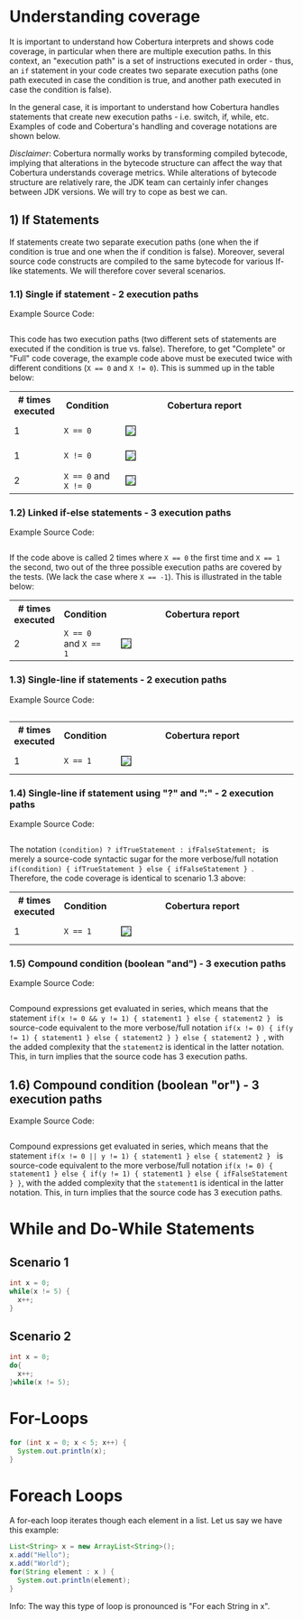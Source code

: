 # Understanding coverage

It is important to understand how Cobertura interprets and shows code coverage, in particular
when there are multiple execution paths. In this context, an "execution path" is a set of
instructions executed in order - thus, an ```if``` statement in your code creates two separate
execution paths (one path executed in case the condition is true, and another path executed in
case the condition is false).

In the general case, it is important to understand how Cobertura handles statements that create
new execution paths - i.e. switch, if, while, etc. Examples of code and Cobertura's handling
and coverage notations are shown below.

*Disclaimer*: Cobertura normally works by transforming compiled bytecode, implying that alterations
in the bytecode structure can affect the way that Cobertura understands coverage metrics. While
alterations of bytecode structure are relatively rare, the JDK team can certainly infer changes
between JDK versions. We will try to cope as best we can.

## 1) If Statements

If statements create two separate execution paths (one when the if condition is true and one when
the if condition is false). Moreover, several source code constructs are compiled to the same bytecode
for various If-like statements. We will therefore cover several scenarios.

### 1.1) Single if statement - 2 execution paths
Example Source Code:

<pre class="brush: java" title="Single if statement"><![CDATA[
if (x == 0) {
  System.out.println("X is zero");
} else {
  System.out.println("X is invalid");
}
]]></pre>

This code has two execution paths (two different sets of statements are executed if the
condition is true vs. false). Therefore, to get "Complete" or "Full" code coverage, the
example code above must be executed twice with different conditions (```X == 0``` and
```X != 0```). This is summed up in the table below:

<table>
    <tr>
        <th width="10%"># times executed</th>
        <th width="20%">Condition</th>
        <th width="70%">Cobertura report</th>
    </tr>
    <tr>
    	<td>1</td>
        <td><code>X == 0</code></td>
        <td><img src="../images/coverage/s11.png" style="margin:10px; border:1px solid black;" /></td>
    </tr>
    <tr>
        <td>1</td>
        <td><code>X != 0</code></td>
        <td><img src="../images/coverage/s12.png" style="margin:10px; border:1px solid black;" /></td>
    </tr>
    <tr>
    	<td>2</td>
    	<td><code>X == 0</code> and <code>X != 0</code></td>
    	<td><img src="../images/coverage/s13.png" style="margin:10px; border:1px solid black;" /></td>
    </tr>
</table>


### 1.2) Linked if-else statements - 3 execution paths
Example Source Code:

<pre class="brush: java" title="linked if-else statements"><![CDATA[
if (x == 0) {
  System.out.println("X is zero");
} else if (x == -1) {
  System.out.println("X is negative one");
} else {
  System.out.println("X is invalid");
}
]]></pre>

If the code above is called 2 times where ```X == 0``` the first time and ```X == 1``` the second,
two out of the three possible execution paths are covered by the tests. (We lack the case where
```X == -1```). This is illustrated in the table below:

<table>
    <tr>
        <th width="10%"># times executed</th>
        <th width="10%">Condition</th>
        <th width="80%">Cobertura report</th>
    </tr>
    <tr>
    	<td>2</td>
    	<td><code>X == 0</code> and <code>X == 1</code></td>
    	<td><img src="../../images/coverage/s21.png" style="margin:10px; border:1px solid black;" /></td>
    </tr>
</table>

### 1.3) Single-line if statements - 2 execution paths
Example Source Code:

<pre class="brush: java" title="linked if-else statements"><![CDATA[
if (x == 0) System.out.println("X is zero");
]]></pre>

<table>
    <tr>
        <th width="10%"># times executed</th>
        <th width="10%">Condition</th>
        <th width="80%">Cobertura report</th>
    </tr>
    <tr>
    	<td>1</td>
    	<td><code>X == 1</code></td>
    	<td><img src="../../images/coverage/s31.png" style="margin:10px; border:1px solid black;" /></td>
    </tr>
</table>

### 1.4) Single-line if statement using "?" and ":" - 2 execution paths
Example Source Code:

<pre class="brush: java" title="linked if-else statements"><![CDATA[
boolean isZero = (x == 0) ? true : false;
]]></pre>

The notation ```(condition) ? ifTrueStatement : ifFalseStatement; ``` is merely a source-code
syntactic sugar for the more verbose/full notation
```if(condition) { ifTrueStatement } else { ifFalseStatement } ```.
Therefore, the code coverage is identical to scenario 1.3 above:

<table>
    <tr>
        <th width="10%"># times executed</th>
        <th width="10%">Condition</th>
        <th width="80%">Cobertura report</th>
    </tr>
    <tr>
    	<td>1</td>
    	<td><code>X == 1</code></td>
    	<td><img src="../../images/coverage/s41.png" style="margin:10px; border:1px solid black;" /></td>
    </tr>
</table>

### 1.5) Compound condition (boolean "and") - 3 execution paths
Example Source Code:

<pre class="brush: java" title="linked if-else statements"><![CDATA[
if (x != 0 && y != 1) {
  System.out.println("X is not 0 and Y is not 1.");
} else {
  System.out.println("X is 0 and Y is 1.");
}
]]></pre>

Compound expressions get evaluated in series, which means that the statement
```if(x != 0 && y != 1) { statement1 } else { statement2 } ``` is source-code
equivalent to the more verbose/full notation
```if(x != 0) { if(y != 1) { statement1 } else { statement2 } } else { statement2 } ```,
with the added complexity that the ```statement2``` is identical in the latter notation.
This, in turn implies that the source code has 3 execution paths.

## 1.6) Compound condition (boolean "or") - 3 execution paths
Example Source Code:

<pre class="brush: java" title="linked if-else statements"><![CDATA[
if (x == 0 || x == 1) {
  System.out.println("X is either 0 or 1.");
} else {
  System.out.println("X is not either 0 or 1.");
}
]]></pre>

Compound expressions get evaluated in series, which means that the statement
```if(x != 0 || y != 1) { statement1 } else { statement2 } ``` is source-code
equivalent to the more verbose/full notation
```if(x != 0) { statement1 } else { if(y != 1) { statement1 } else { ifFalseStatement } }```,
with the added complexity that the ```statement1``` is identical in the latter notation.
This, in turn implies that the source code has 3 execution paths.

# While and Do-While Statements
## Scenario 1
```java
int x = 0;
while(x != 5) {
  x++;
}
```
## Scenario 2
```java
int x = 0;
do{
  x++;
}while(x != 5);
```

# For-Loops
```java
for (int x = 0; x < 5; x++) {
  System.out.println(x);
}
```

# Foreach Loops
A for-each loop iterates though each element in a list. Let us say we have this example:
```java
List<String> x = new ArrayList<String>();
x.add("Hello");
x.add("World");
for(String element : x ) {
  System.out.println(element);
}
```
Info: The way this type of loop is pronounced is "For each String in x".